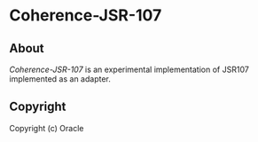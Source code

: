 Coherence-JSR-107
==============

About
-----

*Coherence-JSR-107* is an experimental implementation of JSR107 implemented as an adapter.


Copyright
---------

Copyright (c) Oracle
